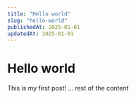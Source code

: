 ```yaml
---
title: "Hello world"
slug: "hello-world"
publishedAt: 2025-01-01
updatedAt: 2025-01-01
---
```


# Hello world

This is my first post!
... rest of the content
